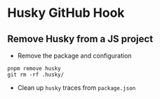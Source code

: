 # Husky GitHub Hook

## Remove Husky from a JS project

- Remove the package and configuration

```
pnpm remove husky
git rm -rf .husky/
```

- Clean up `husky` traces from `package.json`
